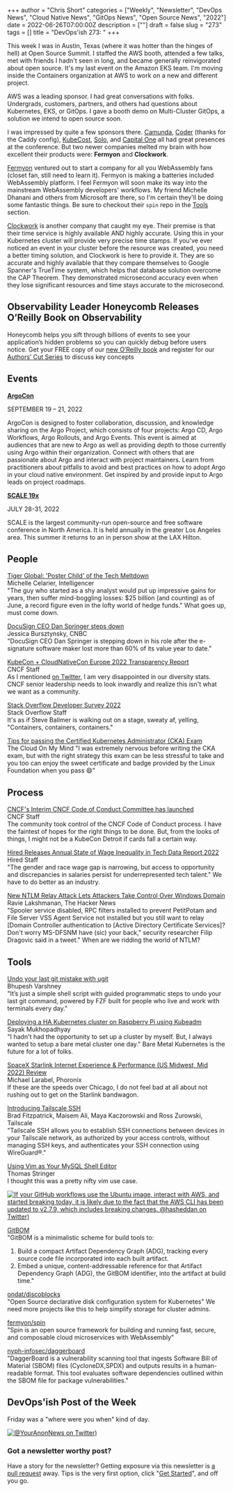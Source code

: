 +++
author = "Chris Short"
categories = ["Weekly", "Newsletter", "DevOps News", "Cloud Native News", "GitOps News", "Open Source News", "2022"]
date = 2022-06-26T07:00:00Z
description = [""]
draft = false
slug = "273"
tags = []
title = "DevOps'ish 273: "
+++

This week I was in Austin, Texas (where it was hotter than the hinges of hell) at Open Source Summit. I staffed the AWS booth, attended a few talks, met with friends I hadn't seen in long, and became generally reinvigorated about open source. It's my last event on the Amazon EKS team. I'm moving inside the Containers organization at AWS to work on a new and different project.

AWS was a leading sponsor. I had great conversations with folks. Undergrads, customers, partners, and others had questions about Kubernetes, EKS, or GitOps. I gave a booth demo on Multi-Cluster GitOps, a solution we intend to open source soon.

I was impressed by quite a few sponsors there. [Camunda](https://camunda.com), [Coder](https://coder.com) (thanks for the Caddy config), [KubeCost](https://www.kubecost.com/), [Solo](https://www.solo.io/), and [Capital One](https://www.capitalone.com/tech/) all had great presences at the conference. But two newer companies melted my brain with how excellent their products were: **Fermyon** and **Clockwork**.

[Fermyon](https://www.fermyon.com) ventured out to start a company for all you WebAssembly fans (closet fan, still need to learn it). Fermyon is making a batteries included WebAssembly platform. I feel Fermyon will soon make its way into the mainstream WebAssembly developers' workflows. My friend Michelle Dhanani and others from Microsoft are there, so I'm certain they'll be doing some fantastic things. Be sure to checkout their `spin` repo in the [Tools](#tools) section.

[Clockwork](https://www.clockwork.io/) is another company that caught my eye. Their premise is that their time service is highly available AND highly accurate. Using this in your Kubernetes cluster will provide very precise time stamps. If you've ever noticed an event in your cluster before the resource was created, you need a better timing solution, and Clockwork is here to provide it. They are so accurate and highly available that they compare themselves to Google Spanner's TrueTime system, which helps that database solution overcome the CAP Theorem. They demonstrated microsecond accuracy even when they lose significant resources and time stays accurate to the microsecond.

## Observability Leader Honeycomb Releases O’Reilly Book on Observability

Honeycomb helps you sift through billions of events to see your application’s hidden problems so you can quickly debug before users notice. Get your FREE copy of our [new O’Reilly book](https://info.honeycomb.io/observability-engineering-oreilly-book-2022?utm_source=devopsish&utm_medium=newsletter&utm_campaign=oreilly_book_observability_engineering_2022&utm_id=oreillybook2022&utm_content=2113) and register for our [Authors’ Cut Series](https://www.honeycomb.io/oreilly-observability-engineering/?utm_source=devopsish&utm_medium=newsletter&utm_campaign=oreilly_authors_cut_series_2022&utm_id=oreillyauthorscut&utm_content=2112) to discuss key concepts

## Events

[**ArgoCon**](https://events.linuxfoundation.org/argocon/?source=devopsish)

SEPTEMBER 19 – 21, 2022

ArgoCon is designed to foster collaboration, discussion, and knowledge sharing on the Argo Project, which consists of four projects: Argo CD, Argo Workflows, Argo Rollouts, and Argo Events. This event is aimed at audiences that are new to Argo as well as providing depth to those currently using Argo within their organization. Connect with others that are passionate about Argo and interact with project maintainers. Learn from practitioners about pitfalls to avoid and best practices on how to adopt Argo in your cloud native environment. Get inspired by and provide input to Argo leads on project roadmaps.

[**SCALE 19x**](http://www.socallinuxexpo.org/?source=devopsish)

JULY 28-31, 2022

SCALE is the largest community-run open-source and free software conference in North America. It is held annually in the greater Los Angeles area. This summer it returns to an in person show at the LAX Hilton.

## People

[Tiger Global: 'Poster Child' of the Tech Meltdown](https://nymag.com/intelligencer/2022/06/tiger-global-poster-child-of-the-tech-meltdown.html)  
Michelle Celarier, Intelligencer  
"The guy who started as a shy analyst would put up impressive gains for years, then suffer mind-boggling losses: $25 billion (and counting) as of June, a record figure even in the lofty world of hedge funds." What goes up, must come down.

[DocuSign CEO Dan Springer steps down](https://www.cnbc.com/2022/06/21/docusign-ceo-dan-springer-steps-down.html)  
Jessica Bursztynsky, CNBC  
"DocuSign CEO Dan Springer is stepping down in his role after the e-signature software maker lost more than 60% of its value year to date."

[KubeCon + CloudNativeCon Europe 2022 Transparency Report](https://www.cncf.io/reports/kubecon-cloudnativecon-europe-2022/)  
CNCF Staff  
As I mentioned [on Twitter](https://twitter.com/ChrisShort/status/1540391736970821642), I am very disappointed in our diversity stats. CNCF senior leadership needs to look inwardly and realize this isn't what we want as a community.

[Stack Overflow Developer Survey 2022](https://survey.stackoverflow.co/2022/)  
Stack Overflow Staff  
It's as if Steve Ballmer is walking out on a stage, sweaty af, yelling, "Containers, containers, containers."

[Tips for passing the Certified Kubernetes Administrator (CKA) Exam](https://www.thecloudonmymind.com/Tips-for-passing-the-Certified-Kubernetes-Administrator-CKA-Exam/)  
The Cloud On My Mind
"I was extremely nervous before writing the CKA exam, but with the right strategy this exam can be less stressful to take and you too can enjoy the sweet certificate and badge provided by the Linux Foundation when you pass 😄"

## Process

[CNCF's Interim CNCF Code of Conduct Committee has launched](https://www.cncf.io/blog/2022/06/23/cncfs-interim-cncf-code-of-conduct-committee-has-launched/)  
CNCF Staff  
The community took control of the CNCF Code of Conduct process. I have the faintest of hopes for the right things to be done. But, from the looks of things, I might not be a KubeCon Detroit if cards fall a certain way.

[Hired Releases Annual State of Wage Inequality in Tech Data Report 2022](https://hired.com/blog/highlights/hired-releases-annual-state-wage-inequality-tech-data-report-2022/)  
Hired Staff  
"The gender and race wage gap is narrowing, but access to opportunity and discrepancies in salaries persist for underrepresented tech talent." We have to do better as an industry.

[New NTLM Relay Attack Lets Attackers Take Control Over Windows Domain](https://thehackernews.com/2022/06/new-ntlm-relay-attack-lets-attackers.html)  
Ravie Lakshmanan, The Hacker News  
"Spooler service disabled, RPC filters installed to prevent PetitPotam and File Server VSS Agent Service not installed but you still want to relay [Domain Controller authentication to [Active Directory Certificate Services]? Don't worry MS-DFSNM have (sic) your back," security researcher Filip Dragovic said in a tweet." When are we ridding the world of NTLM?

## Tools

[Undo your last git mistake with ugit](https://bhupesh.me/undo-your-last-git-mistake-with-ugit/)  
Bhupesh Varshney  
"It’s just a simple shell script with guided programmatic steps to undo your last git command, powered by FZF built for people who live and work with terminals every day."

[Deploying a HA Kubernetes cluster on Raspberry Pi using Kubeadm](https://sayakm.me/deploying-a-ha-kubernetes-cluster-on-raspberry-pi-using-kubeadm/)  
Sayak Mukhopadhyay  
"I hadn't had the opportunity to set up a cluster by myself. But, I always wanted to setup a bare metal cluster one day." Bare Metal Kubernetes is the future for a lot of folks.

[SpaceX Starlink Internet Experience & Performance (US Midwest, Mid 2022) Review](https://www.phoronix.com/scan.php?page=article&item=spacex-starlink&num=1)  
Michael Larabel, Phoronix  
If these are the speeds over Chicago, I do not feel bad at all about not rushing out to get on the Starlink bandwagon.

[Introducing Tailscale SSH](https://tailscale.com/blog/tailscale-ssh/)  
Brad Fitzpatrick, Maisem Ali, Maya Kaczorowski and Ross Zurowski, Tailscale  
"Tailscale SSH allows you to establish SSH connections between devices in your Tailscale network, as authorized by your access controls, without managing SSH keys, and authenticates your SSH connection using WireGuard®."

[Using Vim as Your MySQL Shell Editor](https://trstringer.com/vim-mysqlsh/)  
Thomas Stringer  
I thought this was a pretty nifty vim use case.

[![If your GitHub workflows use the Ubuntu image, interact with AWS, and started breaking today, it is likely due to the fact that the AWS CLI has been updated to v2.7.9, which includes breaking changes. @hasheddan on Twitter)](https://shortcdn.com/file/devopsish/hasheddan-github-actions.webp)](https://twitter.com/hasheddan/status/1540016556184305672)

[GitBOM](https://gitbom.dev/)  
"GitBOM is a minimalistic scheme for build tools to:

1. Build a compact Artifact Dependency Graph (ADG), tracking every source code file incorporated into each built artifact.
1. Embed a unique, content-addressable reference for that Artifact Dependency Graph (ADG), the GitBOM identifier, into the artifact at build time."

[ondat/discoblocks](https://github.com/ondat/discoblocks)  
"Open Source declarative disk configuration system for Kubernetes" We need more projects like this to help simplify storage for cluster admins.

[fermyon/spin](https://github.com/fermyon/spin)  
"Spin is an open source framework for building and running fast, secure, and composable cloud microservices with WebAssembly"

[nyph-infosec/daggerboard](https://github.com/nyph-infosec/daggerboard)  
"DaggerBoard is a vulnerability scanning tool that ingests Software Bill of Material (SBOM) files (CycloneDX,SPDX) and outputs results in a human-readable format. This tool evaluates software dependencies outlined within the SBOM file for package vulnerabilities."

## DevOps'ish Post of the Week

Friday was a "where were you when" kind of day.

[![@YourAnonNews on Twitter)](https://shortcdn.com/file/devopsish/273-devopsish-post-of-the-week.webp)](https://twitter.com/YourAnonNews/status/1540526828603015169)

### Got a newsletter worthy post?

Have a story for the newsletter? Getting exposure via this newsletter is [a pull request](https://github.com/chris-short/devopsish.com/issues/new/choose) away. Tips is the very first option, click "[Get Started](https://github.com/chris-short/devopsish.com/issues/new?assignees=chris-short&labels=tips&template=TIPS.md&title=%5BTips%5D%3A+)", and off you go.
